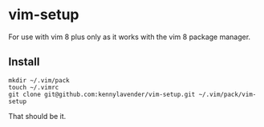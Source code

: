 # vim-setup

For use with vim 8 plus only as it works with the vim 8 package manager.

## Install

```
mkdir ~/.vim/pack
touch ~/.vimrc
git clone git@github.com:kennylavender/vim-setup.git ~/.vim/pack/vim-setup
```

That should be it.
